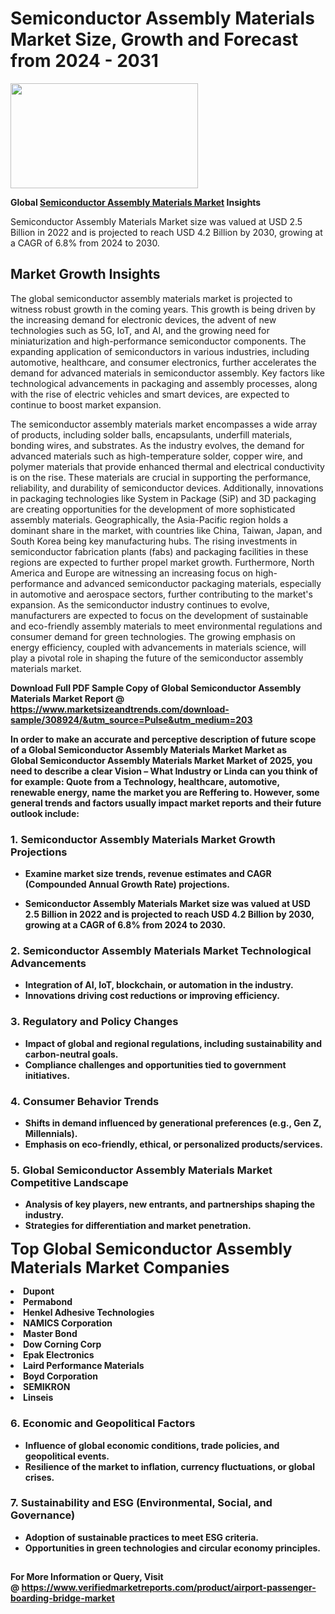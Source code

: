 <H1>Semiconductor Assembly Materials Market Size, Growth and Forecast from 2024 - 2031</H1><img class="aligncenter size-medium wp-image-584254" src="https://thirdeyenews.in/wp-content/uploads/2024/09/Global-Market-Research-300x168.jpeg" alt="" width="300" height="168" /><p><strong>Global&nbsp;<a href="https://www.marketsizeandtrends.com/download-sample/308924/&amp;utm_source=Pulse&amp;utm_medium=203">Semiconductor Assembly Materials Market</a> Insights</strong></p><p>Semiconductor Assembly Materials Market size was valued at USD 2.5 Billion in 2022 and is projected to reach USD 4.2 Billion by 2030, growing at a CAGR of 6.8% from 2024 to 2030.</p><p><h2>Market Growth Insights</h2> <p>The global semiconductor assembly materials market is projected to witness robust growth in the coming years. This growth is being driven by the increasing demand for electronic devices, the advent of new technologies such as 5G, IoT, and AI, and the growing need for miniaturization and high-performance semiconductor components. The expanding application of semiconductors in various industries, including automotive, healthcare, and consumer electronics, further accelerates the demand for advanced materials in semiconductor assembly. Key factors like technological advancements in packaging and assembly processes, along with the rise of electric vehicles and smart devices, are expected to continue to boost market expansion.</p> <p><strong></strong></p> <p>The semiconductor assembly materials market encompasses a wide array of products, including solder balls, encapsulants, underfill materials, bonding wires, and substrates. As the industry evolves, the demand for advanced materials such as high-temperature solder, copper wire, and polymer materials that provide enhanced thermal and electrical conductivity is on the rise. These materials are crucial in supporting the performance, reliability, and durability of semiconductor devices. Additionally, innovations in packaging technologies like System in Package (SiP) and 3D packaging are creating opportunities for the development of more sophisticated assembly materials. Geographically, the Asia-Pacific region holds a dominant share in the market, with countries like China, Taiwan, Japan, and South Korea being key manufacturing hubs. The rising investments in semiconductor fabrication plants (fabs) and packaging facilities in these regions are expected to further propel market growth. Furthermore, North America and Europe are witnessing an increasing focus on high-performance and advanced semiconductor packaging materials, especially in automotive and aerospace sectors, further contributing to the market's expansion. As the semiconductor industry continues to evolve, manufacturers are expected to focus on the development of sustainable and eco-friendly assembly materials to meet environmental regulations and consumer demand for green technologies. The growing emphasis on energy efficiency, coupled with advancements in materials science, will play a pivotal role in shaping the future of the semiconductor assembly materials market. <p><strong></p><p><span class=""><strong>Download Full PDF Sample Copy of Global Semiconductor Assembly Materials Market Report</strong> @ <a href="https://www.marketsizeandtrends.com/download-sample/308924/&amp;utm_source=Pulse&amp;utm_medium=203" target="_blank">https://www.marketsizeandtrends.com/download-sample/308924/&amp;utm_source=Pulse&amp;utm_medium=203</a></span></p><p>In order to make an accurate and perceptive description of future scope of a Global&nbsp;Semiconductor Assembly Materials Market Market as Global&nbsp;Semiconductor Assembly Materials Market Market of 2025, you need to describe a clear Vision &ndash; What Industry or Linda can you think of for example: Quote from a Technology, healthcare, automotive, renewable energy, name the market you are Reffering to. However, some general trends and factors usually impact market reports and their future outlook include:</p><h3>1.&nbsp;<strong>Semiconductor Assembly Materials Market Growth Projections</strong></h3><ul><li>Examine market size trends, revenue estimates and CAGR (Compounded Annual Growth Rate) projections.</li><li><p>Semiconductor Assembly Materials Market size was valued at USD 2.5 Billion in 2022 and is projected to reach USD 4.2 Billion by 2030, growing at a CAGR of 6.8% from 2024 to 2030.</p></li></ul><h3>2.&nbsp;<strong>Semiconductor Assembly Materials Market Technological Advancements</strong></h3><ul><li>Integration of AI, IoT, blockchain, or automation in the industry.</li><li>Innovations driving cost reductions or improving efficiency.</li></ul><h3>3.&nbsp;<strong>Regulatory and Policy Changes</strong></h3><ul><li>Impact of global and regional regulations, including sustainability and carbon-neutral goals.</li><li>Compliance challenges and opportunities tied to government initiatives.</li></ul><h3>4.&nbsp;<strong>Consumer Behavior Trends</strong></h3><ul><li>Shifts in demand influenced by generational preferences (e.g., Gen Z, Millennials).</li><li>Emphasis on eco-friendly, ethical, or personalized products/services.</li></ul><h3>5.&nbsp;<strong>Global Semiconductor Assembly Materials Market Competitive Landscape</strong></h3><ul><li>Analysis of key players, new entrants, and partnerships shaping the industry.</li><li>Strategies for differentiation and market penetration.</li></ul><p data-pm-slice="1 1 []"><span style="color: inherit; font-family: inherit; font-size: 25px;">Top Global Semiconductor Assembly Materials Market Companies</span></p><div class="" data-test-id=""><p><li>Dupont</li><li> Permabond</li><li> Henkel Adhesive Technologies</li><li> NAMICS Corporation</li><li> Master Bond</li><li> Dow Corning Corp</li><li> Epak Electronics</li><li> Laird Performance Materials</li><li> Boyd Corporation</li><li> SEMIKRON</li><li> Linseis</li></p></div><h3>6.&nbsp;<strong>Economic and Geopolitical Factors</strong></h3><ul><li>Influence of global economic conditions, trade policies, and geopolitical events.</li><li>Resilience of the market to inflation, currency fluctuations, or global crises.</li></ul><h3>7.&nbsp;<strong>Sustainability and ESG (Environmental, Social, and Governance)</strong></h3><ul><li>Adoption of sustainable practices to meet ESG criteria.</li><li>Opportunities in green technologies and circular economy principles.</li></ul><h2><strong style="font-size: 14px;">For More Information or Query, Visit @&nbsp;</strong><a style="background-color: #ffffff; font-size: 14px;" href="https://www.marketsizeandtrends.com/report/semiconductor-assembly-materials-market/" target="_blank">https://www.verifiedmarketreports.com/product/airport-passenger-boarding-bridge-market</a></h2>
